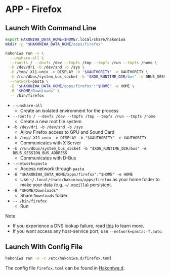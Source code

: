 # APP - Firefox

## Launch With Command Line

```sh
export HAKONIWA_DATA_HOME=$HOME/.local/share/hakoniwa
mkdir -p "$HAKONIWA_DATA_HOME/apps/firefox"

hakoniwa run -v \
  --unshare-all \
  --rootfs / --devfs /dev --tmpfs /tmp --tmpfs /run --tmpfs /home \
  -b /dev/dri -b /dev/snd -b /sys \
  -b /tmp/.X11-unix -e DISPLAY -b "$XAUTHORITY" -e XAUTHORITY \
  -b /run/dbus/system_bus_socket -b "$XDG_RUNTIME_DIR/bus" -e DBUS_SESSION_BUS_ADDRESS \
  --network=pasta \
  -B "$HAKONIWA_DATA_HOME/apps/firefox":"$HOME" -e HOME \
  -B "$HOME/Downloads" \
  -- /bin/firefox
```

- `--unshare-all`
  - Create an isolated environment for the process
- `--rootfs / --devfs /dev --tmpfs /tmp --tmpfs /run --tmpfs /home`
  - Create a new root file system
- `-b /dev/dri -b /dev/snd -b /sys`
  - Allow Firefox access to GPU and Sound Card
- `-b /tmp/.X11-unix -e DISPLAY -b "$XAUTHORITY" -e XAUTHORITY`
  - Communicates with X Server
- `-b /run/dbus/system_bus_socket -b "$XDG_RUNTIME_DIR/bus" -e DBUS_SESSION_BUS_ADDRESS`
  - Communicates with D-Bus
- `--network=pasta`
  - Access network through `pasta`
- `-B "$HAKONIWA_DATA_HOME/apps/firefox":"$HOME" -e HOME`
  - Use `~/.local/share/hakoniwa/apps/firefox` as your home folder to make your data (e.g. `~/.mozilla`) persistent.
- `-B "$HOME/Downloads"`
  - Share `Downloads` folder
- `-- /bin/firefox`
  - Run

> [!NOTE]
>
> - If you experience a DNS lookup failure, read [this](../troubleshooting-systemd-resolved) to learn more.
> - If you want access any host-service port, use `--network=pasta:-T,auto`.

## Launch With Config File

```sh
hakoniwa run -v -c /etc/hakoniwa.d/firefox.toml
```

The config file `firefox.toml` can be found in [Hakoniwa.d](https://github.com/souk4711/hakoniwa.d).
